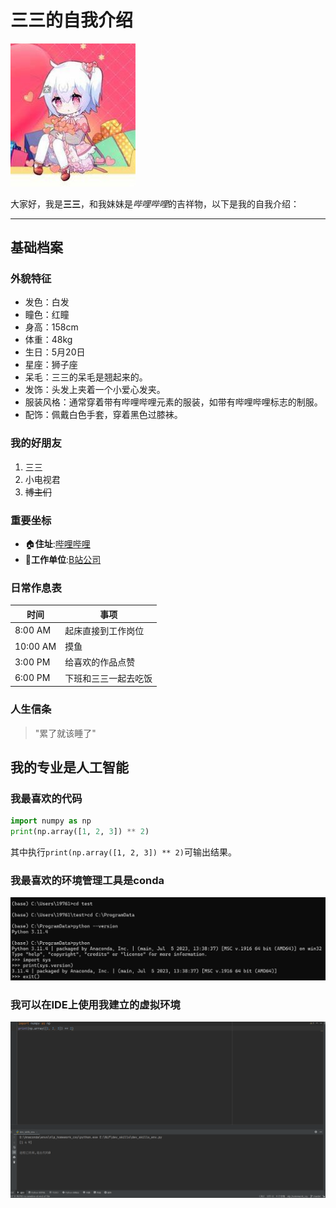 #  三三的自我介绍

<img src="image/OIP.jpg" width="200" alt="三三的形象">

大家好，我是**三三**，和我妹妹是*哔哩哔哩*的吉祥物，以下是我的自我介绍：

---

## 基础档案

### 外貌特征

- 发色：白发
- 瞳色：红瞳
- 身高：158cm
- 体重：48kg
- 生日：5月20日
- 星座：狮子座
- 呆毛：三三的呆毛是翘起来的。
- 发饰：头发上夹着一个小爱心发夹。
- 服装风格：通常穿着带有哔哩哔哩元素的服装，如带有哔哩哔哩标志的制服。
- 配饰：佩戴白色手套，穿着黑色过膝袜。

### 我的好朋友

1. 三三
2. 小电视君
3. ~~博主们~~

### 重要坐标

- 🏠**住址**:[哔哩哔哩](https://baike.baidu.com/item/%E5%93%94%E5%93%A9%E5%93%94%E5%93%A9/8018053)
- 🏢**工作单位**:[B站公司](https://ir.bilibili.com/cn/corporate-information/)

### 日常作息表

| 时间       | 事项         |
|----------|------------|
| 8:00 AM  | 起床直接到工作岗位  |
| 10:00 AM | 摸鱼         |
| 3:00 PM  | 给喜欢的作品点赞   |
| 6:00 PM  | 下班和三三一起去吃饭 |

### 人生信条

> "累了就该睡了"

## 我的专业是人工智能

### 我最喜欢的代码

```python
import numpy as np
print(np.array([1, 2, 3]) ** 2)
```
其中执行`print(np.array([1, 2, 3]) ** 2)`可输出结果。

### 我最喜欢的环境管理工具是conda

<img src="image/first.png" width="800" alt="截图一">

### 我可以在IDE上使用我建立的虚拟环境

<img src="image/second.png" width="800" alt="截图二">


